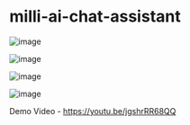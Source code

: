 # milli-ai-chat-assistant

![image](https://github.com/user-attachments/assets/1040ee14-b878-426b-b2d4-1b55e3cfba1d)


![image](https://github.com/user-attachments/assets/9c820b47-2904-4a40-bcfa-401d24ccf78b)



![image](https://github.com/user-attachments/assets/a71fa951-83bc-412e-938b-04c9e1538b83)


![image](https://github.com/user-attachments/assets/23ccdd78-fa2b-489b-b768-ebed77dd40f9)

Demo Video - https://youtu.be/jgshrRR68QQ
